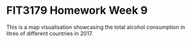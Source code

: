 # FIT3179 Homework Week 9 

This is a map visualisation showcasing the total alcohol consumption in litres of different countries in 2017.
